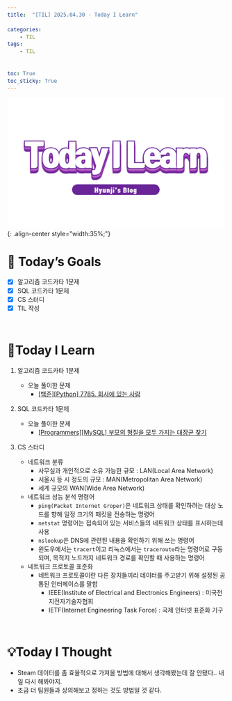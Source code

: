 ```yaml
---
title:  "[TIL] 2025.04.30 - Today I Learn" 

categories: 
    - TIL
tags: 
    - TIL


toc: True
toc_sticky: True
---
```


![TIL](/assets/images/TIL3.png){: .align-center style="width:35%;"}


# 🎯 Today’s Goals
- [x] 알고리즘 코드카타 1문제
- [x] SQL 코드카타 1문제
- [x] CS 스터디
- [x] TIL 작성

<br>

# 👀Today I Learn

1. 알고리즘 코드카타 1문제

   - 오늘 풀이한 문제
     - [[백준][Python] 7785. 회사에 있는 사람](https://hzi09.github.io/python_boj/python_7785/)

2. SQL 코드카타 1문제

   - 오늘 풀이한 문제
     - [[Programmers][MySQL] 부모의 형질을 모두 가지는 대장균 찾기](https://hzi09.github.io/mysql_programmers/pg_sql_301647/)

3. CS 스터디

   - 네트워크 분류
     - 사무실과 개인적으로 소유 가능한 규모 : LAN(Local Area Network)
     - 서울시 등 시 정도의 규모 : MAN(Metropolitan Area Network)
     - 세계 규모의 WAN(Wide Area Network)
   - 네트워크 성능 분석 명령어
     - `ping(Packet Internet Groper)`은 네트워크 상태를 확인하려는 대상 노드를 향해 일정 크기의 패킷을 전송하는 명령어
     - `netstat` 명령어는 접속되어 있는 서비스들의 네트워크 상태를 표시하는데 사용
     - `nslookup`은 DNS에 관련된 내용을 확인하기 위해 쓰는 명령어
     - 윈도우에서는 `tracert`이고 리눅스에서는 `traceroute`라는 명령어로 구동되며, 목적지 노드까지 네트워크 경로를 확인할 때 사용하는 명령어
   - 네트워크 프로토콜 표준화
     - 네트워크 프로토콜이란 다른 장치들끼리 데이터를 주고받기 위해 설정된 공통된 인터페이스를 말함
       - IEEE(Institute of Electrical and Electronics Engineers) : 미국전지전자기술자협회
       - IETF(Internet Engineering Task Force) : 국제 인터넷 표준화 기구 

<br>

# 💡Today I Thought

- Steam 데이터를 좀 효율적으로 가져올 방법에 대해서 생각해봤는데 잘 안됐다.. 내일 다시 해봐야지.
- 조금 더 팀원들과 상의해보고 정하는 것도 방법일 것 같다.

